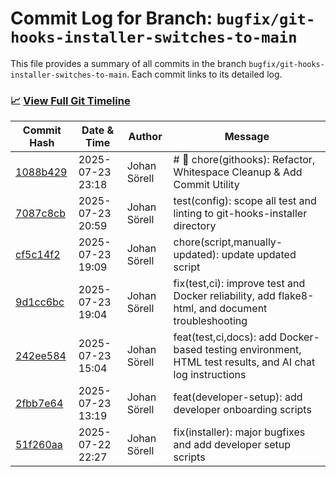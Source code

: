 # Commit Log for Branch: `bugfix/git-hooks-installer-switches-to-main`

This file provides a summary of all commits in the branch `bugfix/git-hooks-installer-switches-to-main`.
Each commit links to its detailed log.

### 📈 [View Full Git Timeline](./git_timeline_report.md)

| Commit Hash | Date & Time       | Author       | Message           |
|-------------|------------------|--------------|-------------------|
| [1088b429](./1088b429.md) | 2025-07-23 23:18 | Johan Sörell | # 🚀 chore(githooks): Refactor, Whitespace Cleanup & Add Commit Utility |
| [7087c8cb](./7087c8cb.md) | 2025-07-23 20:59 | Johan Sörell | test(config): scope all test and linting to git-hooks-installer directory |
| [cf5c14f2](./cf5c14f2.md) | 2025-07-23 19:09 | Johan Sörell | chore(script,manually-updated): update updated script |
| [9d1cc6bc](./9d1cc6bc.md) | 2025-07-23 19:04 | Johan Sörell | fix(test,ci): improve test and Docker reliability, add flake8-html, and document troubleshooting |
| [242ee584](./242ee584.md) | 2025-07-23 15:04 | Johan Sörell | feat(test,ci,docs): add Docker-based testing environment, HTML test results, and AI chat log instructions |
| [2fbb7e64](./2fbb7e64.md) | 2025-07-23 13:19 | Johan Sörell | feat(developer-setup): add developer onboarding scripts |
| [51f260aa](./51f260aa.md) | 2025-07-22 22:27 | Johan Sörell | fix(installer): major bugfixes and add developer setup scripts |
